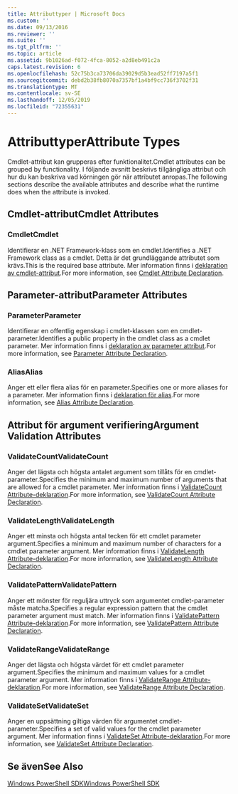 ```yaml
---
title: Attributtyper | Microsoft Docs
ms.custom: ''
ms.date: 09/13/2016
ms.reviewer: ''
ms.suite: ''
ms.tgt_pltfrm: ''
ms.topic: article
ms.assetid: 9b1026ad-f072-4fca-8052-a2d8eb491c2a
caps.latest.revision: 6
ms.openlocfilehash: 52c75b3ca73706da39029d5b3ead52ff7197a5f1
ms.sourcegitcommit: debd2b38fb8070a7357bf1a4bf9cc736f3702f31
ms.translationtype: MT
ms.contentlocale: sv-SE
ms.lasthandoff: 12/05/2019
ms.locfileid: "72355631"
---
```

# <a name="attribute-types"></a><span data-ttu-id="e7853-102">Attributtyper</span><span class="sxs-lookup"><span data-stu-id="e7853-102">Attribute Types</span></span>

<span data-ttu-id="e7853-103">Cmdlet-attribut kan grupperas efter funktionalitet.</span><span class="sxs-lookup"><span data-stu-id="e7853-103">Cmdlet attributes can be grouped by functionality.</span></span>
<span data-ttu-id="e7853-104">I följande avsnitt beskrivs tillgängliga attribut och hur du kan beskriva vad körningen gör när attributet anropas.</span><span class="sxs-lookup"><span data-stu-id="e7853-104">The following sections describe the available attributes and describe what the runtime does when the attribute is invoked.</span></span>

## <a name="cmdlet-attributes"></a><span data-ttu-id="e7853-105">Cmdlet-attribut</span><span class="sxs-lookup"><span data-stu-id="e7853-105">Cmdlet Attributes</span></span>

### <a name="cmdlet"></a><span data-ttu-id="e7853-106">Cmdlet</span><span class="sxs-lookup"><span data-stu-id="e7853-106">Cmdlet</span></span>

<span data-ttu-id="e7853-107">Identifierar en .NET Framework-klass som en cmdlet.</span><span class="sxs-lookup"><span data-stu-id="e7853-107">Identifies a .NET Framework class as a cmdlet.</span></span>
<span data-ttu-id="e7853-108">Detta är det grundläggande attributet som krävs.</span><span class="sxs-lookup"><span data-stu-id="e7853-108">This is the required base attribute.</span></span>
<span data-ttu-id="e7853-109">Mer information finns i [deklaration av cmdlet-attribut](./cmdlet-attribute-declaration.md).</span><span class="sxs-lookup"><span data-stu-id="e7853-109">For more information, see [Cmdlet Attribute Declaration](./cmdlet-attribute-declaration.md).</span></span>

## <a name="parameter-attributes"></a><span data-ttu-id="e7853-110">Parameter-attribut</span><span class="sxs-lookup"><span data-stu-id="e7853-110">Parameter Attributes</span></span>

### <a name="parameter"></a><span data-ttu-id="e7853-111">Parameter</span><span class="sxs-lookup"><span data-stu-id="e7853-111">Parameter</span></span>

<span data-ttu-id="e7853-112">Identifierar en offentlig egenskap i cmdlet-klassen som en cmdlet-parameter.</span><span class="sxs-lookup"><span data-stu-id="e7853-112">Identifies a public property in the cmdlet class as a cmdlet parameter.</span></span>
<span data-ttu-id="e7853-113">Mer information finns i [deklaration av parameter attribut](./parameter-attribute-declaration.md).</span><span class="sxs-lookup"><span data-stu-id="e7853-113">For more information, see [Parameter Attribute Declaration](./parameter-attribute-declaration.md).</span></span>

### <a name="alias"></a><span data-ttu-id="e7853-114">Alias</span><span class="sxs-lookup"><span data-stu-id="e7853-114">Alias</span></span>

<span data-ttu-id="e7853-115">Anger ett eller flera alias för en parameter.</span><span class="sxs-lookup"><span data-stu-id="e7853-115">Specifies one or more aliases for a parameter.</span></span>
<span data-ttu-id="e7853-116">Mer information finns i [deklaration för alias](./alias-attribute-declaration.md).</span><span class="sxs-lookup"><span data-stu-id="e7853-116">For more information, see [Alias Attribute Declaration](./alias-attribute-declaration.md).</span></span>

## <a name="argument-validation-attributes"></a><span data-ttu-id="e7853-117">Attribut för argument verifiering</span><span class="sxs-lookup"><span data-stu-id="e7853-117">Argument Validation Attributes</span></span>

### <a name="validatecount"></a><span data-ttu-id="e7853-118">ValidateCount</span><span class="sxs-lookup"><span data-stu-id="e7853-118">ValidateCount</span></span>

<span data-ttu-id="e7853-119">Anger det lägsta och högsta antalet argument som tillåts för en cmdlet-parameter.</span><span class="sxs-lookup"><span data-stu-id="e7853-119">Specifies the minimum and maximum number of arguments that are allowed for a cmdlet parameter.</span></span>
<span data-ttu-id="e7853-120">Mer information finns i [ValidateCount Attribute-deklaration](./validatecount-attribute-declaration.md).</span><span class="sxs-lookup"><span data-stu-id="e7853-120">For more information, see [ValidateCount Attribute Declaration](./validatecount-attribute-declaration.md).</span></span>

### <a name="validatelength"></a><span data-ttu-id="e7853-121">ValidateLength</span><span class="sxs-lookup"><span data-stu-id="e7853-121">ValidateLength</span></span>

<span data-ttu-id="e7853-122">Anger ett minsta och högsta antal tecken för ett cmdlet parameter argument.</span><span class="sxs-lookup"><span data-stu-id="e7853-122">Specifies a minimum and maximum number of characters for a cmdlet parameter argument.</span></span>
<span data-ttu-id="e7853-123">Mer information finns i [ValidateLength Attribute-deklaration](./validatelength-attribute-declaration.md).</span><span class="sxs-lookup"><span data-stu-id="e7853-123">For more information, see [ValidateLength Attribute Declaration](./validatelength-attribute-declaration.md).</span></span>

### <a name="validatepattern"></a><span data-ttu-id="e7853-124">ValidatePattern</span><span class="sxs-lookup"><span data-stu-id="e7853-124">ValidatePattern</span></span>

<span data-ttu-id="e7853-125">Anger ett mönster för reguljära uttryck som argumentet cmdlet-parameter måste matcha.</span><span class="sxs-lookup"><span data-stu-id="e7853-125">Specifies a regular expression pattern that the cmdlet parameter argument must match.</span></span>
<span data-ttu-id="e7853-126">Mer information finns i [ValidatePattern Attribute-deklaration](./validatepattern-attribute-declaration.md).</span><span class="sxs-lookup"><span data-stu-id="e7853-126">For more information, see [ValidatePattern Attribute Declaration](./validatepattern-attribute-declaration.md).</span></span>

### <a name="validaterange"></a><span data-ttu-id="e7853-127">ValidateRange</span><span class="sxs-lookup"><span data-stu-id="e7853-127">ValidateRange</span></span>

<span data-ttu-id="e7853-128">Anger det lägsta och högsta värdet för ett cmdlet parameter argument.</span><span class="sxs-lookup"><span data-stu-id="e7853-128">Specifies the minimum and maximum values for a cmdlet parameter argument.</span></span>
<span data-ttu-id="e7853-129">Mer information finns i [ValidateRange Attribute-deklaration](./validaterange-attribute-declaration.md).</span><span class="sxs-lookup"><span data-stu-id="e7853-129">For more information, see [ValidateRange Attribute Declaration](./validaterange-attribute-declaration.md).</span></span>

### <a name="validateset"></a><span data-ttu-id="e7853-130">ValidateSet</span><span class="sxs-lookup"><span data-stu-id="e7853-130">ValidateSet</span></span>

<span data-ttu-id="e7853-131">Anger en uppsättning giltiga värden för argumentet cmdlet-parameter.</span><span class="sxs-lookup"><span data-stu-id="e7853-131">Specifies a set of valid values for the cmdlet parameter argument.</span></span>
<span data-ttu-id="e7853-132">Mer information finns i [ValidateSet Attribute-deklaration](./validateset-attribute-declaration.md).</span><span class="sxs-lookup"><span data-stu-id="e7853-132">For more information, see [ValidateSet Attribute Declaration](./validateset-attribute-declaration.md).</span></span>

## <a name="see-also"></a><span data-ttu-id="e7853-133">Se även</span><span class="sxs-lookup"><span data-stu-id="e7853-133">See Also</span></span>

[<span data-ttu-id="e7853-134">Windows PowerShell SDK</span><span class="sxs-lookup"><span data-stu-id="e7853-134">Windows PowerShell SDK</span></span>](../windows-powershell-reference.md)
